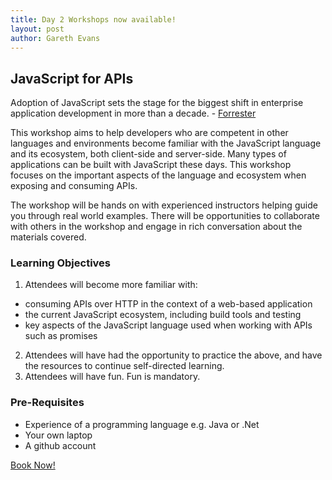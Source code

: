 ```yaml
---
title: Day 2 Workshops now available!
layout: post
author: Gareth Evans
---
```


## JavaScript for APIs

Adoption of JavaScript sets the stage for the biggest shift in enterprise application development in more than a decade. - [Forrester](https://www.forrester.com/The+Dawn+Of+Enterprise+JavaScript/fulltext/-/E-RES120686)

This workshop aims to help developers who are competent in other languages and environments become familiar with the JavaScript language and its ecosystem, both client-side and server-side. Many types of applications can be built with JavaScript these days. This workshop focuses on the important aspects of the language and ecosystem when exposing and consuming APIs.

The workshop will be hands on with experienced instructors helping guide you through real world examples. There will be opportunities to collaborate with others in the workshop and engage in rich conversation about the materials covered.

### Learning Objectives

1. Attendees will become more familiar with:
 * consuming APIs over HTTP in the context of a web-based application
 * the current JavaScript ecosystem, including build tools and testing
 * key aspects of the JavaScript language used when working with APIs such as promises
2. Attendees will have had the opportunity to practice the above, and have the resources to continue self-directed learning.
3. Attendees will have fun. Fun is mandatory.

### Pre-Requisites

* Experience of a programming language e.g. Java or .Net
* Your own laptop
* A github account

[Book Now!](https://javascript-for-apis.lilregie.com)